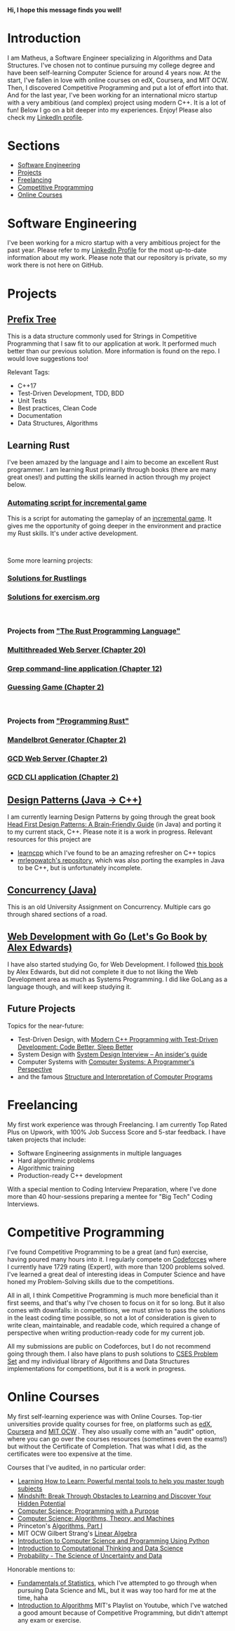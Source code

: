 #### Hi, I hope this message finds you well!

# Introduction

I am Matheus, a Software Engineer specializing in Algorithms and Data Structures.
I've chosen not to continue pursuing my college degree and have been self-learning Computer Science for around 4 years now. At
the start, I've fallen in love
with online courses on edX, Coursera, and MIT OCW. Then, I discovered Competitive Programming and put a lot of
effort into that. And for the last year, I've been working for an international micro startup with a very ambitious
(and complex) project using modern C++. It is a lot of fun! Below I go on a bit deeper into my experiences. Enjoy!
Please also check my [LinkedIn profile](https://www.linkedin.com/in/matheus-cardoso-dev/).

# Sections

* [Software Engineering](#software-engineering)
* [Projects](#projects)
* [Freelancing](#freelancing)
* [Competitive Programming](#competitive-programming)
* [Online Courses](#online-courses)

# Software Engineering

I've been working for a micro startup with a very ambitious project for the past year. Please refer to
my [LinkedIn Profile](https://www.linkedin.com/in/matheus-cardoso-dev/)
for the most up-to-date information about my work. Please note that our repository is private, so my work there is not
here
on GitHub.

# Projects

## [Prefix Tree](https://github.com/mdacach/prefix_tree)
This is a data structure commonly used for Strings in Competitive Programming that I saw fit to our application at work. It performed much better than our previous solution. More information is found on the repo. I would love suggestions too!

Relevant Tags:

* C++17
* Test-Driven Development, TDD, BDD
* Unit Tests
* Best practices, Clean Code
* Documentation
* Data Structures, Algorithms

## Learning Rust
I've been amazed by the language and I aim to become an excellent Rust programmer.
I am learning Rust primarily through books (there are many great ones!) and putting the skills learned in action through my project below.

### [Automating script for incremental game](https://github.com/mdacach/ngu_script_rust)
This is a script for automating the gameplay of an [incremental game](https://en.wikipedia.org/wiki/Incremental_game).
It gives me the opportunity of going deeper in the environment and practice my Rust skills. It's under active development.

&nbsp;
&nbsp;

Some more learning projects:

### [Solutions for Rustlings](https://github.com/mdacach/rustlings_solutions)
### [Solutions for exercism.org](https://github.com/mdacach/exercism_solutions)

&nbsp;
&nbsp;

### Projects from ["The Rust Programming Language"](https://doc.rust-lang.org/book/title-page.html)
### [Multithreaded Web Server (Chapter 20)](https://github.com/mdacach/multithreaded_web_server)
### [Grep command-line application (Chapter 12)](https://github.com/mdacach/minigrep)
### [Guessing Game (Chapter 2)](https://github.com/mdacach/guessing_game)

&nbsp;
&nbsp;

### Projects from ["Programming Rust"](https://www.oreilly.com/library/view/programming-rust-2nd/9781492052586/)
### [Mandelbrot Generator (Chapter 2)](https://github.com/mdacach/mandelbrot_generator)
### [GCD Web Server (Chapter 2)](https://github.com/mdacach/gcd_web_server)
### [GCD CLI application (Chapter 2)](https://github.com/mdacach/gcd_cli)


## [Design Patterns (Java -> C++)](https://github.com/mdacach/head_first_design_patterns_cpp)
I am currently learning Design Patterns by going through the great
book [Head First Design Patterns: A Brain-Friendly Guide](https://www.amazon.com/Head-First-Design-Patterns-Freeman/dp/0596007124)
(in Java) and porting it to my current stack, C++. Please note it is a work in
progress.
Relevant resources for this project are

* [learncpp](https://www.learncpp.com/) which I've found to be an amazing refresher on C++ topics
* [mrlegowatch's repository](https://github.com/mrlegowatch/HeadFirstDesignPatternsCpp), which was also porting the
  examples in Java to be C++, but is unfortunately incomplete.
 
## [Concurrency (Java)](https://github.com/mdacach/autonomous_driving)
This is an old University Assignment on Concurrency. Multiple cars go through shared sections of a road.

## [Web Development with Go (Let's Go Book by Alex Edwards)](https://github.com/mdacach/lets_go_web_development)
I have also started studying Go, for Web Development. I followed [this book](https://lets-go.alexedwards.net/) by Alex Edwards, but did not complete it
due to not liking the Web Development area as much as Systems Programming. I did like GoLang as a language though, and will keep studying it.

## Future Projects
Topics for the near-future:

* Test-Driven Design,
  with [Modern C++ Programming with Test-Driven Development: Code Better, Sleep Better](https://www.amazon.com/Modern-Programming-Test-Driven-Development-Better/dp/1937785483)
* System Design
  with [System Design Interview – An insider's guide](https://www.amazon.com/System-Design-Interview-insiders-Second/dp/B08CMF2CQF/ref=pd_sbs_sccl_1/137-0417816-8881332?pd_rd_w=M4unz&pf_rd_p=3676f086-9496-4fd7-8490-77cf7f43f846&pf_rd_r=9E8EYTQ7PQVFK7WSMBWZ&pd_rd_r=c604fbc0-1703-4d0b-b831-ef54d7ddbdc0&pd_rd_wg=NmQk5&pd_rd_i=B08CMF2CQF&psc=1)
* Computer Systems
  with [Computer Systems: A Programmer's Perspective](https://www.amazon.com/Computer-Systems-Programmers-Perspective-Global-ebook/dp/B07V71PHR7/ref=sr_1_2?keywords=csapp&qid=1650239425&sr=8-2)
* and the
  famous [Structure and Interpretation of Computer Programs](https://mitpress.mit.edu/sites/default/files/sicp/index.html)
  
# Freelancing

My first work experience was through Freelancing. I am currently Top Rated Plus on Upwork, with 100%
Job Success Score and 5-star feedback. I have taken projects that include:

* Software Engineering assignments in multiple languages
* Hard algorithmic problems
* Algorithmic training
* Production-ready C++ development

With a special mention to Coding Interview Preparation, where I've done more than 40 hour-sessions preparing a mentee
for "Big Tech" Coding Interviews.

# Competitive Programming

I've found Competitive Programming to be a great (and fun) exercise, having poured many hours into it. I regularly
compete on [Codeforces](https://codeforces.com/profile/matheusdacach)
where I currently have 1729 rating (Expert), with more than 1200 problems solved. I've learned a great deal of
interesting ideas in Computer Science and have honed my Problem-Solving skills due to
the competitions.

All in all, I think Competitive Programming is much more beneficial than it first seems, and that's
why I've chosen to focus on it for so long. But it also comes with downfalls:
in competitions, we must strive to pass the solutions in the least coding time possible, so not a lot of consideration
is given
to write clean, maintainable, and readable code, which required a change of perspective
when writing production-ready code for my current job.

All my submissions are public on Codeforces, but I do not recommend going through them. I also have plans to push
solutions
to [CSES Problem Set](https://cses.fi/problemset/) and my individual library of Algorithms and Data Structures
implementations for competitions, but it is a work in progress.

# Online Courses

My first self-learning experience was with Online Courses. Top-tier universities provide quality courses for free, on
platforms such as [edX](https://www.edx.org/), [Coursera](https://www.coursera.org/) and [MIT OCW](https://ocw.mit.edu/)
.
They also usually come with an "audit" option, where you can go over the courses resources (sometimes even the exams!)
but without the Certificate
of
Completion. That was what I did, as the certificates were too expensive at the time.

Courses that I've audited, in no particular order:

* [Learning How to Learn: Powerful mental tools to help you master tough subjects](https://www.coursera.org/learn/learning-how-to-learn)
* [Mindshift: Break Through Obstacles to Learning and Discover Your Hidden Potential](https://www.coursera.org/learn/mindshift)
* [Computer Science: Programming with a Purpose](https://www.coursera.org/learn/cs-programming-java)
* [Computer Science: Algorithms, Theory, and Machines](https://www.coursera.org/learn/cs-algorithms-theory-machines)
* Princeton's [Algorithms, Part I](https://www.coursera.org/learn/algorithms-part1)
* MIT OCW Gilbert Strang's [Linear Algebra](https://ocw.mit.edu/courses/18-06-linear-algebra-spring-2010/)
* [Introduction to Computer Science and Programming Using Python](https://www.edx.org/course/introduction-to-computer-science-and-programming-7)
* [Introduction to Computational Thinking and Data Science](https://www.edx.org/course/introduction-to-computational-thinking-and-data-4)
* [Probability - The Science of Uncertainty and Data](https://www.edx.org/course/probability-the-science-of-uncertainty-and-data)

Honorable mentions to:

* [Fundamentals of Statistics](https://www.edx.org/course/fundamentals-of-statistics), which I've
  attempted
  to go through
  when pursuing Data Science and ML, but it was way too hard for me at the time, haha
* [Introduction to Algorithms](https://ocw.mit.edu/courses/6-006-introduction-to-algorithms-fall-2011/) MIT's Playlist
  on
  Youtube, which I've watched
  a good amount because of Competitive Programming, but didn't attempt any exam or exercise.



